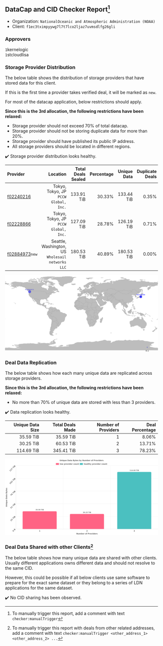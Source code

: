 ## DataCap and CID Checker Report[^1]
 - Organization: `NationalOceanic and Atmospheric Administration (NOAA)`
 - Client: `f1ec3tximpyywg7l7t7lco2ljaz7uvmsdlfg26gli`
### Approvers
`1`kernelogic<br/>`1`stcloudlisa


### Storage Provider Distribution
The below table shows the distribution of storage providers that have stored data for this client.

If this is the first time a provider takes verified deal, it will be marked as `new`.

For most of the datacap application, below restrictions should apply.

**Since this is the 3rd allocation, the following restrictions have been relaxed:**
 - Storage provider should not exceed 70% of total datacap.
 - Storage provider should not be storing duplicate data for more than 20%.
 - Storage provider should have published its public IP address.
 - All storage providers should be located in different regions.

✔️ Storage provider distribution looks healthy.

| Provider                                                    |                                             Location | Total Deals Sealed | Percentage | Unique Data | Duplicate Deals |
| :---------------------------------------------------------- | ---------------------------------------------------: | -----------------: | ---------: | ----------: | --------------: |
| [f02240216](https://filfox.info/en/address/f02240216)       |             Tokyo, Tokyo, JP<br/>`PCCW Global, Inc.` |         133.91 TiB |     30.33% |  133.44 TiB |           0.35% |
| [f02228866](https://filfox.info/en/address/f02228866)       |             Tokyo, Tokyo, JP<br/>`PCCW Global, Inc.` |         127.09 TiB |     28.78% |  126.19 TiB |           0.71% |
| [f02884973](https://filfox.info/en/address/f02884973)`new`  | Seattle, Washington, US<br/>`Wholesail networks LLC` |         180.53 TiB |     40.89% |  180.53 TiB |           0.00% |

<img src="https://raw.githubusercontent.com/data-preservation-programs/filplus-checker-assets/main/filecoin-project/filecoin-plus-large-datasets/issues/2285/1704247200861.png"/>

### Deal Data Replication
The below table shows how each many unique data are replicated across storage providers.


**Since this is the 3rd allocation, the following restrictions have been relaxed:**
- No more than 70% of unique data are stored with less than 3 providers.

✔️ Data replication looks healthy.

| Unique Data Size | Total Deals Made | Number of Providers | Deal Percentage |
| ---------------: | ---------------: | ------------------: | --------------: |
|        35.59 TiB |        35.59 TiB |                   1 |           8.06% |
|        30.25 TiB |        60.53 TiB |                   2 |          13.71% |
|       114.69 TiB |       345.41 TiB |                   3 |          78.23% |

<img src="https://raw.githubusercontent.com/data-preservation-programs/filplus-checker-assets/main/filecoin-project/filecoin-plus-large-datasets/issues/2285/1704247201620.png"/>

### Deal Data Shared with other Clients[^3]
The below table shows how many unique data are shared with other clients.
Usually different applications owns different data and should not resolve to the same CID.

However, this could be possible if all below clients use same software to prepare for the exact same dataset or they belong to a series of LDN applications for the same dataset.

✔️ No CID sharing has been observed.

[^1]: To manually trigger this report, add a comment with text `checker:manualTrigger`

[^2]: Deals from those addresses are combined into this report as they are specified with `checker:manualTrigger`

[^3]: To manually trigger this report with deals from other related addresses, add a comment with text `checker:manualTrigger <other_address_1> <other_address_2> ...`
